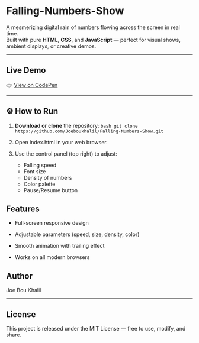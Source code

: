 # Falling-Numbers-Show

A mesmerizing digital rain of numbers flowing across the screen in real time.  
Built with pure **HTML**, **CSS**, and **JavaScript** — perfect for visual shows, ambient displays, or creative demos.

---

##  Live Demo  
👉 [View on CodePen](https://codepen.io/JoeBouKhalil4/pen/OPMOmrg)

---

## ⚙️ How to Run
1. **Download or clone** the repository:
   ```bash git clone https://github.com/Joeboukhalil/Falling-Numbers-Show.git```

 2. Open index.html in your web browser.
 3. Use the control panel (top right) to adjust:
     - Falling speed
     - Font size
     - Density of numbers
     - Color palette
     - Pause/Resume button


## Features

- Full-screen responsive design

- Adjustable parameters (speed, size, density, color)

- Smooth animation with trailing effect

- Works on all modern browsers


## Author

Joe Bou Khalil


---

## License

This project is released under the MIT License — free to use, modify, and share.

